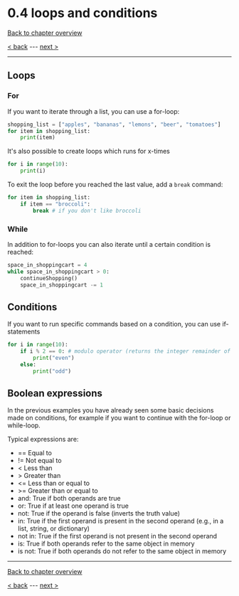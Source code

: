 # 0.4 loops and conditions

[Back to chapter overview](../README.md)

[< back](3-lists.md) ---
[next >](exercises/exercise-1.md)

---

## Loops

### For

If you want to iterate through a list, you can use a for-loop:

```python
shopping_list = ["apples", "bananas", "lemons", "beer", "tomatoes"]
for item in shopping_list:
    print(item)
```

It's also possible to create loops which runs for x-times

```python
for i in range(10):
    print(i)
```

To exit the loop before you reached the last value, add a `break` command:

```python
for item in shopping_list:
    if item == "broccoli":
        break # if you don't like broccoli
```

### While

In addition to for-loops you can also iterate until a certain condition is reached:

```python
space_in_shoppingcart = 4
while space_in_shoppingcart > 0:
    continueShopping()
    space_in_shoppingcart -= 1
```

## Conditions

If you want to run specific commands based on a condition, you can use if-statements

```python
for i in range(10):
    if i % 2 == 0: # modulo operator (returns the integer remainder of division)
        print("even")
    else:
        print("odd")
```

## Boolean expressions

In the previous examples you have already seen some basic decisions made on conditions, for example if you want to continue with the for-loop or while-loop.

Typical expressions are:

- == Equal to
- != Not equal to
- < Less than
- \> Greater than
- <= Less than or equal to
- \>= Greater than or equal to
- and: True if both operands are true
- or: True if at least one operand is true
- not: True if the operand is false (inverts the truth value)
- in: True if the first operand is present in the second operand (e.g., in a list, string, or dictionary)
- not in: True if the first operand is not present in the second operand
- is: True if both operands refer to the same object in memory
- is not: True if both operands do not refer to the same object in memory

---

[Back to chapter overview](../README.md)

[< back](3-lists.md) ---
[next >](exercises/exercise-1.md)
